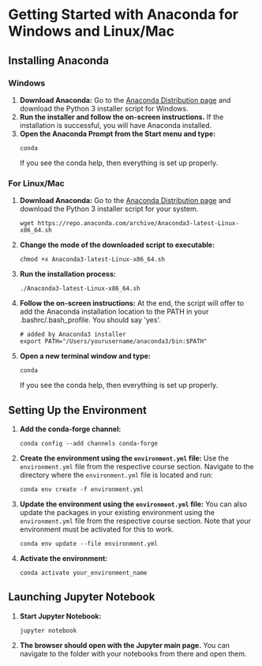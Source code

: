 # Getting Started with Anaconda for Windows and Linux/Mac

## Installing Anaconda
   
### Windows
1. **Download Anaconda:**
   Go to the [Anaconda Distribution page](https://www.anaconda.com/products/distribution) and download the Python 3 installer script for Windows.
2. **Run the installer and follow the on-screen instructions.**
   If the installation is successful, you will have Anaconda installed.
3. **Open the Anaconda Prompt from the Start menu and type:**
   ```
   conda
   ```
   If you see the conda help, then everything is set up properly.

### For Linux/Mac

1. **Download Anaconda:**
   Go to the [Anaconda Distribution page](https://www.anaconda.com/products/distribution) and download the Python 3 installer script for your system.
   ```
   wget https://repo.anaconda.com/archive/Anaconda3-latest-Linux-x86_64.sh
   ```
2. **Change the mode of the downloaded script to executable:**
   ```
   chmod +x Anaconda3-latest-Linux-x86_64.sh
   ```
3. **Run the installation process:**
   ```
   ./Anaconda3-latest-Linux-x86_64.sh
   ```
4. **Follow the on-screen instructions:**
   At the end, the script will offer to add the Anaconda installation location to the PATH in your .bashrc/.bash_profile. You should say 'yes'.
   ```
   # added by Anaconda3 installer
   export PATH="/Users/yourusername/anaconda3/bin:$PATH"
   ```
5. **Open a new terminal window and type:**
   ```
   conda
   ```
   If you see the conda help, then everything is set up properly.

## Setting Up the Environment
1. **Add the conda-forge channel:**
   ```
   conda config --add channels conda-forge
   ```
2. **Create the environment using the `environment.yml` file:**
   Use the `environment.yml` file from the respective course section. Navigate to the directory where the `environment.yml` file is located and run:
   ```
   conda env create -f environment.yml
   ```
3. **Update the environment using the `environment.yml` file:**
   You can also update the packages in your existing environment using the `environment.yml` file from the respective course section. Note that your environment must be activated for this to work.
   ```
   conda env update --file environment.yml
   ```
4. **Activate the environment:**
   ```
   conda activate your_environment_name
   ```

## Launching Jupyter Notebook
1. **Start Jupyter Notebook:**
   ```
   jupyter notebook
   ```
2. **The browser should open with the Jupyter main page.**
   You can navigate to the folder with your notebooks from there and open them.
